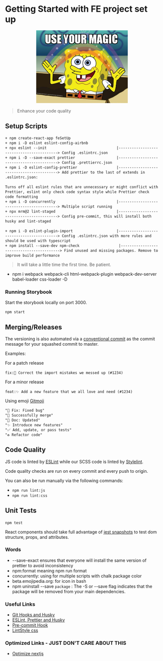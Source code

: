 # Getting Started with FE project set up

<p align="center">
  <img alt="AXL" src="magic-logo.jpg" width=300/>
</p>

> Enhance your code quality

## Setup Scripts

``` scripts
+ npm create-react-app feSetUp
+ npm i -D eslint eslint-config-airbnb
+ npx eslint --init                                |------------------------------------------> Config .eslintrc.json
+ npm i -D --save-exact prettier                   |------------------------------------------> Config .prettierrc.json
+ npm i -D eslint-config-prettier                  |------------------------------------------> Add prettier to the last of extends in .eslintrc.json:
                                                                                        Turns off all eslint rules that are unnecessary or might conflict with Prettier, eslint only check code syntax style while Prettier check code formatting
+ npm i -D concurrently                            |------------------------------------------> Multiple script running
+ npx mrm@2 lint-staged                            |------------------------------------------> Config pre-commit, this will install both husky and lint-staged

+ npm i -D eslint-plugin-import                    |------------------------------------------> Config .eslintrc.json with more rules and should be used with typescript
+ npm install --save-dev npm-check                  |------------------------------------------> Find unused and missing packages. Remove to improve build performance
```

> It will take a little time the first time.  Be patient.

- npm i webpack webpack-cli html-webpack-plugin webpack-dev-server babel-loader css-loader -D

### Running Storybook

Start the storybook locally on port 3000.

``` dev
npm start
```

## Merging/Releases

The versioning is also automated via a [conventional commit](https://www.conventionalcommits.org/en/v1.0.0/#summary) as the commit message for your squashed commit to master.

Examples:

For a patch release

`fix:🐛 Correct the import mistakes we messed up (#1234)`

For a minor release

`feat:✨ Add a new feature that we all love and need (#1234)`

Using emoji [Gitmoji](https://gitmoji.dev/)

``` emo
"🐛 Fix: Fixed bug"
"🚀 Successfully merge"
"📄 Doc: Updated"
"✨ Introduce new features"
"✅ Add, update, or pass tests"
"♻️ Refactor code"
```

## Code Quality

JS code is linted by [ESLint](https://eslint.org/) while our SCSS code is linted by [Stylelint](https://github.com/stylelint/stylelint).

Code quality checks are run on every commit and every push to origin.

You can also be run manually via the following commands:

- `npm run lint:js`
- `npm run lint:css`

## Unit Tests

```npm test```

React components should take full advantage of [jest snapshots](https://jestjs.io/docs/en/snapshot-testing) to test dom structure, props, and attributes.

### Words

- --save-exact ensures that everyone will install the same version of prettier to avoid inconsistency
- npm:format meaning npm run format
- concurrently: using for multiple scripts with chalk package color
- beta.emojipedia.org: for icon in bash
- npm uninstall --save `package` : The -S or --save flag indicates that the package will be removed from your main dependencies.

### Useful Links

- [Git Hooks and Husky](https://www.git-tower.com/blog/git-hooks-husky/)
- [ESLint, Prettier and Husky](https://dev.to/ivadyhabimana/setup-eslint-prettier-and-husky-in-a-node-project-a-step-by-step-guide-946)
- [Pre-commit Hook](https://prettier.io/docs/en/precommit.html)
- [LintStyle css](https://dev.to/nausaf/set-up-linting-and-formatting-for-code-and-scss-files-in-a-nextjs-project-43fb)

### Optimized Links - JUST DON'T CARE ABOUT THIS

- [Optimize nextjs](https://forward.digital/blog/how-to-optimise-a-nextjs-site)
